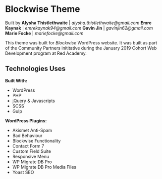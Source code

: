 # Blockwise Theme 

Built by
**Alysha Thistlethwaite** | _alysha.thistlethwaite@gmail.com_
**Emre Kaynak** | _emrekaynak94@gmail.com_
**Gavin Jin** | _gavinjin62@gmail.com_
**Marie Focke** | _mariefocke@gmail.com_

This theme was built for *Blockwise* WordPress website. It was built as part of the Community Partners inititative during the January 2019 Cohort Web Development program at Red Academy. 

## Technologies Uses 

**Built With:**
- WordPress 
- PHP 
- jQuery & Javascripts 
- SCSS 
- Gulp 

**WordPress Plugins:**
- Akismet Anti-Spam
- Bad Behaviour 
- Blockwise Functionality 
- Contact Form 7 
- Custom Field Suite 
- Responsive Menu
- WP Migrate DB Pro
- WP Migrate DB Pro Media Files 
- Yoast SEO

